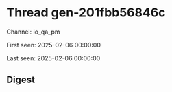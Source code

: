 # Thread gen-201fbb56846c
Channel: io_qa_pm

First seen: 2025-02-06 00:00:00

Last seen: 2025-02-06 00:00:00

## Digest


